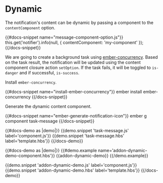 # Dynamic

The notification's content can be dynamic by passing a component to the
`contentComponent` option.

{{#docs-snippet name="message-component-option.js"}}
  this.get('notifier').info(null, { contentComponent: 'my-component' });
{{/docs-snippet}}

We are going to create a background task using [ember-concurrency](http://ember-concurrency.com/).
Based on the task result, the notification will be updated using the 
content component closure action `setOption`. If 
the task fails, it will be toggled to `is-danger` and if 
successful, `is-success`.

Install `ember-concurrency`.

{{#docs-snippet name="install-ember-concurrency"}}
  ember install ember-concurrency
{{/docs-snippet}}

Generate the dynamic content component.

{{#docs-snippet name="ember-generate-notification-icon"}}
  ember g component task-message
{{/docs-snippet}}

{{#docs-demo as |demo|}}
  {{demo.snippet 'task-message.js' label='component.js'}}
  {{demo.snippet 'task-message.hbs' label='template.hbs'}}
{{/docs-demo}}

{{#docs-demo as |demo|}}
  {{#demo.example name='addon-dynamic-demo-component.hbs'}}
    {{addon-dynamic-demo}}
  {{/demo.example}}
  
  {{demo.snippet 'addon-dynamic-demo.js' label='component.js'}}
  {{demo.snippet 'addon-dynamic-demo.hbs' label='template.hbs'}}
{{/docs-demo}}
